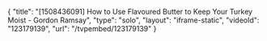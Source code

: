 {
    "title": "[1508436091] How to Use Flavoured Butter to Keep Your Turkey Moist - Gordon Ramsay",
    "type": "solo",
    "layout": "iframe-static",
    "videoId": "123179139",
    "url": "\/tvpembed\/123179139"
}
